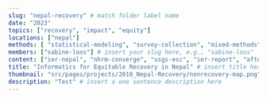 ```yaml
---
slug: "nepal-recovery" # match folder label name
date: "2023"
topics: ["recovery", "impact", "equity"]
locations: ["nepal"]
methods: [ "statistical-modeling", "survey-collection", "mixed-methods"]
members: ["sabine-loos"] # insert your slug here, e.g., "sabine-loos"
content: ["ier-nepal", "nhrm-converge", "usgs-esc", "ier-report", "afterquake-nepal"]
title: "Informatics for Equitable Recovery in Nepal" # insert title here
thumbnail: "src/pages/projects/2018_Nepal-Recovery/nonrecovery-map.png"
description: "Test" # insert a one sentence description here
---
```


